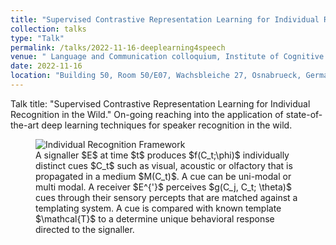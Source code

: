 ```yaml
---
title: "Supervised Contrastive Representation Learning for Individual Recognition in the Wild"
collection: talks
type: "Talk"
permalink: /talks/2022-11-16-deeplearning4speech
venue: " Language and Communication colloquium, Institute of Cognitive Science, Osnabrueck University, Germany"
date: 2022-11-16
location: "Building 50, Room 50/E07, Wachsbleiche 27, Osnabrueck, Germany"
---
```


Talk title: "Supervised Contrastive Representation Learning for Individual Recognition in the Wild." On-going reaching into the application of state-of-the-art deep learning techniques for speaker recognition in the wild.

<figure id="IR_Framework">
  <img src="http://yusufbrima.github.io/images/IR_Framework.svg" alt="Individual Recognition Framework">
  <figcaption
  >A signaller $E$ at time $t$ produces $f(C_t;\phi)$ individually distinct cues $C_t$ such as visual, acoustic or olfactory that is propagated in  a medium $M(C_t)$. A cue can be uni-modal or multi modal. A receiver $E^{'}$ perceives $g(C_j, C_t; \theta)$ cues through their sensory percepts that are matched against a templating system. A cue is compared with known template $\mathcal{T}$ to a determine unique behavioral response directed to the signaller.</figcaption>
</figure>